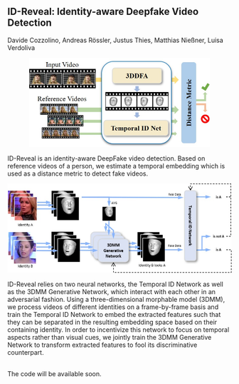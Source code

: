 ## ID-Reveal: Identity-aware Deepfake Video Detection
Davide Cozzolino, Andreas R&ouml;ssler, Justus Thies, Matthias Nie&szlig;ner, Luisa Verdoliva
<p align="center"> <img height="200" src="schema.jpg"> </p>
ID-Reveal is an identity-aware DeepFake video detection. Based on reference videos of a person, we estimate a temporal embedding which is used as a distance metric to detect fake videos. <br/>

<p align="center"> <img height="200" src="training_schema.jpg"> </p>
ID-Reveal relies on two neural networks, the Temporal ID Network as well as the 3DMM Generative Network, which interact with each other in an adversarial fashion. Using a three-dimensional morphable model (3DMM), we process videos of different identities on a frame-by-frame basis and train the Temporal ID Network to embed the extracted features such that they can be separated in the resulting embedding space based on their containing identity. In order to incentivize this network to focus on temporal aspects rather than visual cues, we jointly train the 3DMM Generative Network to transform extracted features to fool its discriminative counterpart.<br/>

<br/>The code will be available soon.
